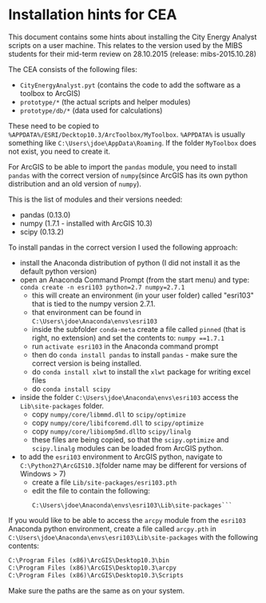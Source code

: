 # Installation hints for CEA


This document contains some hints about installing the City Energy Analyst scripts on a user machine. This relates to the version used by the MIBS students for their mid-term review on 28.10.2015 (release: mibs-2015.10.28)

The CEA consists of the following files:

- `CityEnergyAnalyst.pyt` (contains the code to add the software as a toolbox to ArcGIS)
- `prototype/*` (the actual scripts and helper modules)
- `prototype/db/*` (data used for calculations)

These need to be copied to `%APPDATA%/ESRI/Decktop10.3/ArcToolbox/MyToolbox`. `%APPDATA%` is usually something like `C:\Users\jdoe\AppData\Roaming`. If the folder `MyToolbox` does not exist, you need to create it.

For ArcGIS to be able to import the `pandas` module, you need to install `pandas` with the correct version of `numpy`(since ArcGIS has its own python distribution and an old version of `numpy`).

This is the list of modules and their versions needed:

- pandas (0.13.0)
- numpy (1.7.1 - installed with ArcGIS 10.3)
- scipy (0.13.2)

To install pandas in the correct version I used the following approach:

- install the Anaconda distribution of python (I did not install it as the default python version)
- open an Anaconda Command Prompt (from the start menu) and type: `conda create -n esri103 python=2.7 numpy=2.7.1`
	- this will create an environment (in your user folder) called "esri103" that is tied to the numpy version 2.7.1.
	- that environment can be found in `C:\Users\jdoe\Anaconda\envs\esri103`
	- inside the subfolder `conda-meta` create a file called `pinned` (that is right, no extension) and set the contents to: 
	```numpy ==1.7.1```
   - run `activate esri103` in the Anaconda command prompt
   - then do `conda install pandas` to install `pandas` - make sure the correct version is being installed.
   - do `conda install xlwt` to install the `xlwt` package for writing excel files
   - do `conda install scipy`
- inside the folder `C:\Users\jdoe\Anaconda\envs\esri103` access the `Lib\site-packages` folder.
  - copy `numpy/core/libmmd.dll` to `scipy/optimize`
  - copy `numpy/core/libifcoremd.dll` to `scipy/optimize`  
  - copy `numpy/core/libiomp5md.dll`to `scipy/linalg`
  - these files are being copied, so that the `scipy.optimize` and `scipy.linalg` modules can be loaded from ArcGIS python.
- to add the `esri103` environment to ArcGIS python, navigate to `C:\Python27\ArcGIS10.3`(folder name may be different for versions of Windows > 7)
  - create a file `Lib/site-packages/esri103.pth`
  - edit the file to contain the following:
     ``` # .pth file for accessing pandas from ArcGIS 10.3
     C:\Users\jdoe\Anaconda\envs\esri103\Lib\site-packages```

If you would like to be able to access the `arcpy` module from the `esri103` Anaconda python environment, create a file called  `arcpy.pth` in `C:\Users\jdoe\Anaconda\envs\esri103\Lib\site-packages` with the following contents:
```txt
C:\Program Files (x86)\ArcGIS\Desktop10.3\bin
C:\Program Files (x86)\ArcGIS\Desktop10.3\arcpy
C:\Program Files (x86)\ArcGIS\Desktop10.3\Scripts
```
Make sure the paths are the same as on your system.
